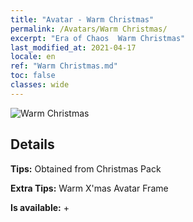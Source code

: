 ```yaml
---
title: "Avatar - Warm Christmas"
permalink: /Avatars/Warm Christmas/
excerpt: "Era of Chaos  Warm Christmas"
last_modified_at: 2021-04-17
locale: en
ref: "Warm Christmas.md"
toc: false
classes: wide
---
```

 ![Warm Christmas](/images/a/avatarFrame_47.png)

## Details

 **Tips:** Obtained from Christmas Pack 

 **Extra Tips:** Warm X'mas Avatar Frame 

 **Is available:**  + 

